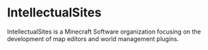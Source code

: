 # IntellectualSites

IntellectualSites is a Minecraft Software organization focusing on the development of map editors and world management plugins.
